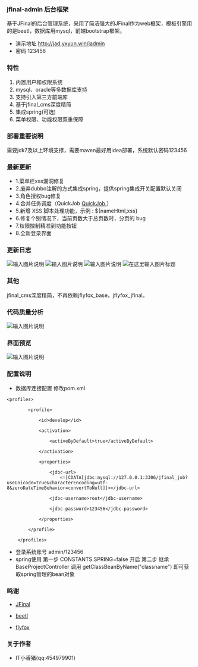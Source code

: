 ### jfinal-admin 后台框架 
基于JFinal的后台管理系统，采用了简洁强大的JFinal作为web框架，模板引擎用的是beetl，数据库用mysql，前端bootstrap框架。

- 演示地址 http://jad.yxyun.win/jadmin
- 密码 123456

### 特性
1. 内置用户和权限系统
2. mysql、oracle等多数据库支持
3. 支持引入第三方前端库
4. 基于jfinal_cms深度精简
5. 集成spring(可选)
6. 菜单权限、功能权限双重保障

### 部署重要说明
需要jdk7及以上环境支撑，需要maven最好用idea部署，系统默认密码123456


### 最新更新
- 1.菜单栏xss漏洞修复
- 2.废弃dubbo注解的方式集成spring，提供spring集成开关配置默认关闭
- 3.角色授权bug修复
- 4.合并任务调度（QuickJob [QuickJob ](https://gitee.com/supyuan/QuickJob)）
- 5.新增 XSS 脚本处理功能，示例 : ${nameHtml,xss}
- 6.修复个别情况下，当前页数大于总页数时，分页的 bug
- 7.权限控制精准到功能按钮
- 8.全新登录界面

### 更新日志
![输入图片说明](https://gitee.com/uploads/images/2017/1215/094356_924f59cf_22738.png "1.png")
![输入图片说明](https://gitee.com/uploads/images/2017/1215/094408_27becaa2_22738.png "2.png")
![输入图片说明](https://gitee.com/uploads/images/2017/1215/094417_2dcf7299_22738.png "3.png")
![](https://git.oschina.net/uploads/images/2017/0516/223055_56ede065_22738.png "在这里输入图片标题")


### 其他
jfinal_cms深度精简，不再依赖jflyfox_base，jflyfox_jfinal。

### 代码质量分析
![输入图片说明](https://gitee.com/uploads/images/2017/1103/105801_c6f199f4_22738.png "fx3.png")

### 界面预览
![输入图片说明](https://gitee.com/uploads/images/2017/1103/110136_c846750a_22738.png "2017-11-03_110222.png")

### 配置说明
- 数据库连接配置 修改pom.xml
```
<profiles>

        <profile>

            <id>develop</id>

            <activation>

                <activeByDefault>true</activeByDefault>

            </activation>

            <properties>

                <jdbc-url>
                    <![CDATA[jdbc:mysql://127.0.0.1:3306/jfinal_job?useUnicode=true&characterEncoding=utf-8&zeroDateTimeBehavior=convertToNull]]></jdbc-url>

                <jdbc-username>root</jdbc-username>

                <jdbc-password>123456</jdbc-password>

            </properties>

        </profile>

    </profiles>
```
- 登录系统账号 admin/123456
- spring使用
第一步 CONSTANTS.SPRING=false 开启
第二步 继承 BaseProjectController 调用 getClassBeanByName("classname") 即可获取spring管理的bean对象


### 鸣谢
- [JFinal](http://www.oschina.net/p/jfinal)

- [beetl](http://ibeetl.com/)

- [flyfox](http://git.oschina.net/flyfox)

### 关于作者
- IT小香猪(qq:454979901)
